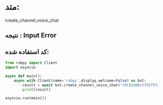 # متد:
create_channel_voice_chat
## نتیجه : Input Error
## کد استفاده شده:
```python
from rubpy import Client
import asyncio

async def main():
    async with Client(name='rubpy',display_welcome=False) as bot:
        result = await bot.create_channel_voice_chat("c0C92eN0c5755f5fda516d98cb13cd4a")
        print(result)

asyncio.run(main())
```
